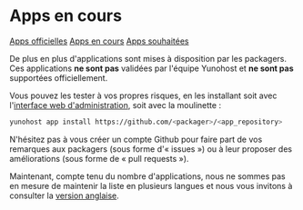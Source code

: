 # Apps en cours

<a class="btn btn-lg btn-default" href="/apps_fr">Apps officielles</a>
<a class="btn btn-lg btn-default" href="/apps_in_progress_fr">Apps en cours</a>
<a class="btn btn-lg btn-default" href="/apps_wishlist_en">Apps souhaitées</a>

De plus en plus d'applications sont mises à disposition par les packagers. Ces applications **ne sont pas**
validées par l'équipe Yunohost et  **ne sont pas** supportées officiellement.

Vous pouvez les tester à vos propres risques, en les installant soit avec l'[interface web d'administration](/admin),
soit avec la moulinette :
```bash
yunohost app install https://github.com/<packager>/<app_repository>
```

N'hésitez pas à vous créer un compte Github pour faire part de vos remarques aux packagers (sous forme d'«&nbsp;issues&nbsp;»)
ou à leur proposer des améliorations (sous forme de «&nbsp;pull requests&nbsp;»).

Maintenant, compte tenu du nombre d'applications, nous ne sommes pas en mesure de maintenir la liste en plusieurs langues et
nous vous invitons à consulter la [version anglaise](/apps_in_progress_en).
<script>
$(document).ready(function () {
  $.getJSON('/list.json', function(app_list) {
    // Cast as array
    var app_list = $.map(app_list, function(el) { return el; });
    // Sort alpha
    app_list.sort(function(a, b){
      if (a.manifest.id > b.manifest.id) {return 1;}
      else if (a.manifest.id < b.manifest.id) {return -1;}
      return 0;
    });
    $.each(app_list, function(k, infos) {
      app_id = infos.manifest.id;
      html = $('#app-template').html()
             .replace(/{app_id}/g, app_id)
             .replace(/{app_name}/g, infos.manifest.name)
             .replace('{app_description}', infos.manifest.description.en)
             .replace(/{app_git}/g, infos.git.url)
             .replace('{app_branch}', infos.git.branch)
             .replace('{app_update}', timeConverter(infos.lastUpdate));

      $('#app-accordion').append(html);
      $('.app_'+ app_id).attr('id', 'app_'+ app_id);
    });
  });

  $(".inprogress").each(function() {
    $(this).html( '<a class="btn btn-small btn-warning disabled" href="#">in progress</a>' );
  });
  $(".ready").each(function() {
    $(this).html( '<a class="btn btn-small btn-success disabled" href="#">ready</a>' );
  });

});
</script>
